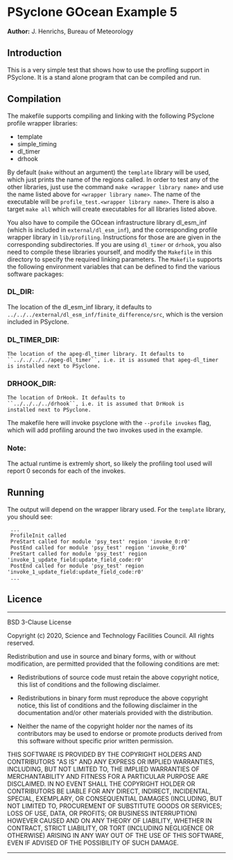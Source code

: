 # PSyclone GOcean Example 5

**Author:** J. Henrichs, Bureau of Meteorology

## Introduction

This is a very simple test that shows how to use the profling
support in PSyclone. It is a stand alone program that can be compiled
and run. 

## Compilation
The makefile supports compiling and linking with the following PSyclone
profile wrapper libraries:
- template
- simple_timing
- dl_timer
- drhook

By default (``make`` without an argument) the ``template`` library will 
be used, which just prints the name of the regions called.
In order to test any of the other libraries, just use the
command ``make <wrapper library name>`` and use the name listed above
for ``<wrapper library name>``. The name of the executable will be
``profile_test.<wrapper library name>``. There is also a target ``make all``
which will create executables for all libraries listed above.    

You also have to compile the GOcean infrastructure library
dl_esm_inf (which is included in ``external/dl_esm_inf``), and
the corresponding profile wrapper library in ``lib/profiling``.
Instructions for those are are given in the corresponding subdirectories.
If you are using ``dl_timer`` or ``drhook``, you also need to compile these
libraries yourself, and modify the ``Makefile`` in this directory
to specify the required linking parameters. The ``Makefile``
supports the following environment variables that can be defined
to find the various software packages:

### DL_DIR:
   The location of the dl_esm_inf library, it defaults to
   ``../../../external/dl_esm_inf/finite_difference/src``,
   which is the version included in PSyclone.
### DL_TIMER_DIR:
    The location of the apeg-dl_timer library. It defaults to
    ``../../../../apeg-dl_timer``, i.e. it is assumed that apeg-dl_timer
    is installed next to PSyclone.
### DRHOOK_DIR:
    The location of DrHook. It defaults to
    ``../../../../drhook``, i.e. it is assumed that DrHook is
    installed next to PSyclone.

The makefile here will invoke psyclone with the ``--profile invokes``
flag, which will add profiling around the two invokes used in the example.

### Note:
The actual runtime is extremly short, so likely the profiling
tool used will report 0 seconds for each of the invokes.

## Running
The output will depend on the wrapper library used. For the ``template``
library, you should see:
```
 ...
 ProfileInit called
 PreStart called for module 'psy_test' region 'invoke_0:r0'
 PostEnd called for module 'psy_test' region 'invoke_0:r0'
 PreStart called for module 'psy_test' region 'invoke_1_update_field:update_field_code:r0'
 PostEnd called for module 'psy_test' region 'invoke_1_update_field:update_field_code:r0'
 ...  
```

## Licence

-----------------------------------------------------------------------------

BSD 3-Clause License

Copyright (c) 2020, Science and Technology Facilities Council.
All rights reserved.

Redistribution and use in source and binary forms, with or without
modification, are permitted provided that the following conditions are met:

* Redistributions of source code must retain the above copyright notice, this
  list of conditions and the following disclaimer.

* Redistributions in binary form must reproduce the above copyright notice,
  this list of conditions and the following disclaimer in the documentation
  and/or other materials provided with the distribution.

* Neither the name of the copyright holder nor the names of its
  contributors may be used to endorse or promote products derived from
  this software without specific prior written permission.

THIS SOFTWARE IS PROVIDED BY THE COPYRIGHT HOLDERS AND CONTRIBUTORS
"AS IS" AND ANY EXPRESS OR IMPLIED WARRANTIES, INCLUDING, BUT NOT
LIMITED TO, THE IMPLIED WARRANTIES OF MERCHANTABILITY AND FITNESS
FOR A PARTICULAR PURPOSE ARE DISCLAIMED. IN NO EVENT SHALL THE
COPYRIGHT HOLDER OR CONTRIBUTORS BE LIABLE FOR ANY DIRECT, INDIRECT,
INCIDENTAL, SPECIAL, EXEMPLARY, OR CONSEQUENTIAL DAMAGES (INCLUDING,
BUT NOT LIMITED TO, PROCUREMENT OF SUBSTITUTE GOODS OR SERVICES;
LOSS OF USE, DATA, OR PROFITS; OR BUSINESS INTERRUPTION) HOWEVER
CAUSED AND ON ANY THEORY OF LIABILITY, WHETHER IN CONTRACT, STRICT
LIABILITY, OR TORT (INCLUDING NEGLIGENCE OR OTHERWISE) ARISING IN
ANY WAY OUT OF THE USE OF THIS SOFTWARE, EVEN IF ADVISED OF THE
POSSIBILITY OF SUCH DAMAGE.

------------------------------------------------------------------------------
